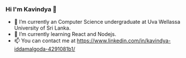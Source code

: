 ### Hi I'm Kavindya 👋


- 🔭 I’m currently an Computer Science undergraduate at Uva Wellassa University of Sri Lanka.
- 🌱 I’m currently learning React and Nodejs.
- 📫 You can contact me at  https://www.linkedin.com/in/kavindya-iddamalgoda-4291081b1/

